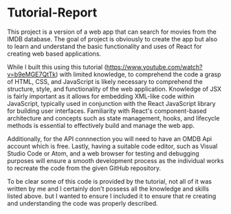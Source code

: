 # Tutorial-Report

This project is a version of a web app that can search for movies from the IMDB database. The goal of project is obviously to create the app but also to learn and understand the basic functionality and uses of React for creating web based applications. 

While I built this using this tutorial (https://www.youtube.com/watch?v=b9eMGE7QtTk) with limited knowledge, to comprehend the code a grasp of HTML, CSS, and JavaScript is likely necessary to comprehend the structure, style, and functionality of the web application. Knowledge of JSX is fairly important as it allows for embedding XML-like code within JavaScript, typically used in conjunction with the React JavaScript library for building user interfaces. Familiarity with React's component-based architecture and concepts such as state management, hooks, and lifecycle methods is essential to effectively build and manage the web app. 

Additionally, for the API connnection you will need to have an OMDB Api account which is free. Lastly, having a suitable code editor, such as Visual Studio Code or Atom, and a web browser for testing and debugging purposes will ensure a smooth development process as the individual works to recreate the code from the given GitHub repository.

To be clear some of this code is provided by the tutorial, not all of it was written by me and I certainly don't possess all the knowledge and skills listed above. but I wanted to ensure I included it to ensure that re creating and understanding the code was properly described. 

